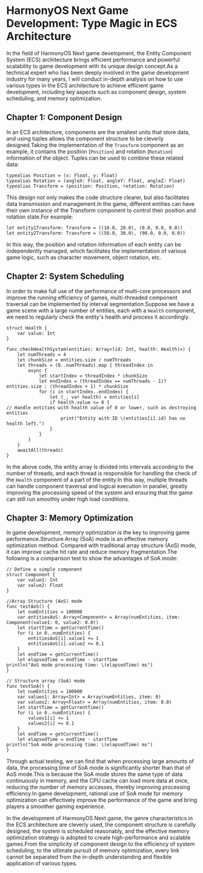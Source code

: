 # HarmonyOS Next Game Development: Type Magic in ECS Architecture
In the field of HarmonyOS Next game development, the Entity Component System (ECS) architecture brings efficient performance and powerful scalability to game development with its unique design concept.As a technical expert who has been deeply involved in the game development industry for many years, I will conduct in-depth analysis on how to use various types in the ECS architecture to achieve efficient game development, including key aspects such as component design, system scheduling, and memory optimization.

## Chapter 1: Component Design
In an ECS architecture, components are the smallest units that store data, and using tuples allows the component structure to be cleverly designed.Taking the implementation of the `Transform` component as an example, it contains the position (`Position`) and rotation (`Rotation`) information of the object. Tuples can be used to combine these related data:
```cj
typealias Position = (x: Float, y: Float)
typealias Rotation = (angleX: Float, angleY: Float, angleZ: Float)
typealias Transform = (position: Position, rotation: Rotation)
```
This design not only makes the code structure clearer, but also facilitates data transmission and management.In the game, different entities can have their own instance of the Transform component to control their position and rotation state.For example:
```cj
let entity1Transform: Transform = ((10.0, 20.0), (0.0, 0.0, 0.0))
let entity2Transform: Transform = ((50.0, 30.0), (90.0, 0.0, 0.0))
```
In this way, the position and rotation information of each entity can be independently managed, which facilitates the implementation of various game logic, such as character movement, object rotation, etc.

## Chapter 2: System Scheduling
In order to make full use of the performance of multi-core processors and improve the running efficiency of games, multi-threaded component traversal can be implemented by interval segmentation.Suppose we have a game scene with a large number of entities, each with a `Health` component, we need to regularly check the entity's health and process it accordingly.
```cj
struct Health {
    var value: Int
}

func checkHealthSystem(entities: Array<(id: Int, health: Health)>) {
    let numThreads = 4
    let chunkSize = entities.size / numThreads
    let threads = (0..numThreads).map { threadIndex in
        async {
            let startIndex = threadIndex * chunkSize
            let endIndex = (threadIndex == numThreads - 1)? entities.size : (threadIndex + 1) * chunkSize
            for (i in startIndex..endIndex) {
                let (_, var health) = entities[i]
                if health.value <= 0 {
// Handle entities with health value of 0 or lower, such as destroying entities
                    print("Entity with ID \(entities[i].id) has no health left.")
                }
            }
        }
    }
    awaitAll(threads)
}
```
In the above code, the entity array is divided into intervals according to the number of threads, and each thread is responsible for handling the check of the `Health` component of a part of the entity.In this way, multiple threads can handle component traversal and logical execution in parallel, greatly improving the processing speed of the system and ensuring that the game can still run smoothly under high load conditions.

## Chapter 3: Memory Optimization
In game development, memory optimization is the key to improving game performance.Structure Array (SoA) mode is an effective memory optimization method. Compared with traditional array structure (AoS) mode, it can improve cache hit rate and reduce memory fragmentation.The following is a comparison test to show the advantages of SoA mode:
```cj
// Define a simple component
struct Component {
    var value1: Int
    var value2: Float
}

//Array Structure (AoS) mode
func testAoS() {
    let numEntities = 100000
    var entitiesAoS: Array<Component> = Array(numEntities, item: Component(value1: 0, value2: 0.0))
    let startTime = getCurrentTime()
    for (i in 0..numEntities) {
        entitiesAoS[i].value1 += 1
        entitiesAoS[i].value2 += 0.1
    }
    let endTime = getCurrentTime()
    let elapsedTime = endTime - startTime
println("AoS mode processing time: \(elapsedTime) ms")
}

// Structure array (SoA) mode
func testSoA() {
    let numEntities = 100000
    var values1: Array<Int> = Array(numEntities, item: 0)
    var values2: Array<Float> = Array(numEntities, item: 0.0)
    let startTime = getCurrentTime()
    for (i in 0..numEntities) {
        values1[i] += 1
        values2[i] += 0.1
    }
    let endTime = getCurrentTime()
    let elapsedTime = endTime - startTime
println("SoA mode processing time: \(elapsedTime) ms")
}
```
Through actual testing, we can find that when processing large amounts of data, the processing time of SoA mode is significantly shorter than that of AoS mode.This is because the SoA mode stores the same type of data continuously in memory, and the CPU cache can load more data at once, reducing the number of memory accesses, thereby improving processing efficiency.In game development, rational use of SoA mode for memory optimization can effectively improve the performance of the game and bring players a smoother gaming experience.

In the development of HarmonyOS Next game, the genre characteristics in the ECS architecture are cleverly used, the component structure is carefully designed, the system is scheduled reasonably, and the effective memory optimization strategy is adopted to create high-performance and scalable games.From the simplicity of component design to the efficiency of system scheduling, to the ultimate pursuit of memory optimization, every link cannot be separated from the in-depth understanding and flexible application of various types.
